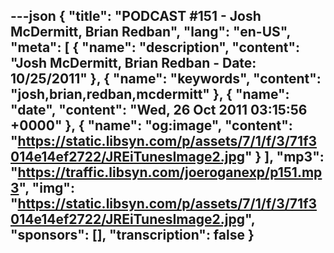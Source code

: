 ---json
{
  "title": "PODCAST #151 - Josh McDermitt, Brian Redban",
  "lang": "en-US",
  "meta": [
    {
      "name": "description",
      "content": "Josh McDermitt, Brian Redban - Date: 10/25/2011"
    },
    {
      "name": "keywords",
      "content": "josh,brian,redban,mcdermitt"
    },
    {
      "name": "date",
      "content": "Wed, 26 Oct 2011 03:15:56 +0000"
    },
    {
      "name": "og:image",
      "content": "https://static.libsyn.com/p/assets/7/1/f/3/71f3014e14ef2722/JREiTunesImage2.jpg"
    }
  ],
  "mp3": "https://traffic.libsyn.com/joeroganexp/p151.mp3",
  "img": "https://static.libsyn.com/p/assets/7/1/f/3/71f3014e14ef2722/JREiTunesImage2.jpg",
  "sponsors": [],
  "transcription": false
}
---
<episode-header />

<timemark seconds="0" />

<transcribe-call-to-action />

<episode-footer />
